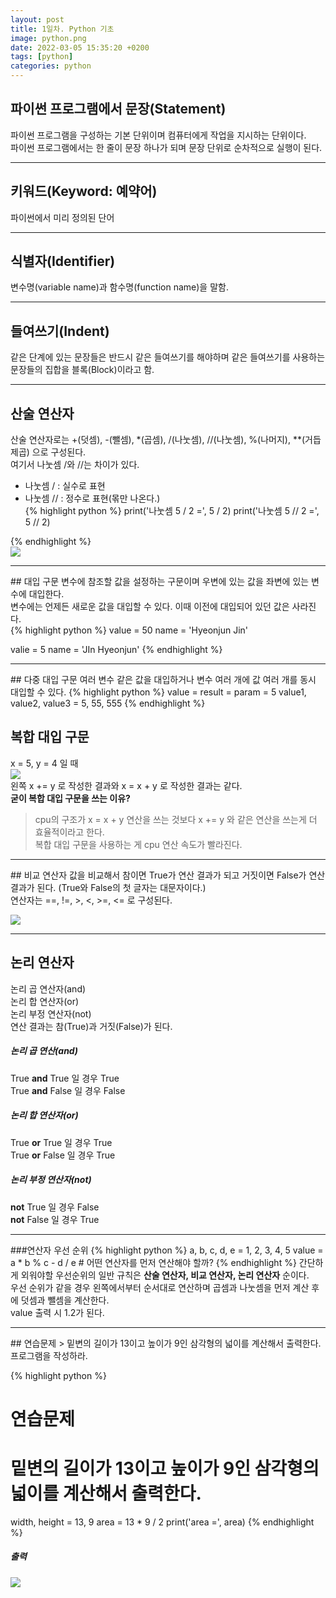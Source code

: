 ```yaml
---
layout: post
title: 1일차. Python 기초
image: python.png
date: 2022-03-05 15:35:20 +0200
tags: [python]
categories: python
---
```


## 파이썬 프로그램에서 문장(Statement)
파이썬 프로그램을 구성하는 기본 단위이며 컴퓨터에게 작업을 지시하는 단위이다. <br>
파이썬 프로그램에서는 한 줄이 문장 하나가 되며 문장 단위로 순차적으로 실행이 된다.
<hr>

## 키워드(Keyword: 예약어)
파이썬에서 미리 정의된 단어
<hr>

## 식별자(Identifier)
변수명(variable name)과 함수명(function name)을 말함.

<hr>

## 들여쓰기(Indent)
같은 단계에 있는 문장들은 반드시 같은 들여쓰기를 해야하며
같은 들여쓰기를 사용하는 문장들의 집합을 블록(Block)이라고 함.
<hr>

## 산술 연산자
산술 연산자로는 +(덧셈), -(뺄셈), *(곱셈), /(나눗셈), //(나눗셈), %(나머지), **(거듭제곱) 으로 구성된다.  
여기서 나눗셈 /와 //는 차이가 있다.
* 나눗셈 / : 실수로 표현
* 나눗셈 // : 정수로 표현(몪만 나온다.)<br>
{% highlight python %}
print('나눗셈 5 / 2 =', 5 / 2)
print('나눗셈 5 // 2 =', 5 // 2)

{% endhighlight %}
<br>
![]({{site.baseurl}}/images/python/20220305-1.png)

<hr>
## 대입 구문
변수에 참조할 값을 설정하는 구문이며 우변에 있는 값을 좌변에 있는 변수에 대입한다. <br>
변수에는 언제든 새로운 값을 대입할 수 있다. 이때 이전에 대입되어 있던 값은 사라진다.<br>
{% highlight python %}
value = 50
name = 'Hyeonjun Jin'

valie = 5
name = 'JIn Hyeonjun'
{% endhighlight %}
<hr>
## 다중 대입 구문
여러 변수 같은 값을 대입하거나 변수 여러 개에 값 여러 개를 동시 대입할 수 있다.
{% highlight python %}
value = result = param = 5
value1, value2, value3 = 5, 55, 555
{% endhighlight %}

## 복합 대입 구문
x = 5, y = 4 일 때<br> 
![]({{site.baseurl}}/images/python/20220305-2.png) <br>
왼쪽 x += y 로 작성한 결과와 x = x + y 로 작성한 결과는 같다. <br>
<strong>굳이 복합 대입 구문을 쓰는 이유?</strong> <br>
> cpu의 구조가 x = x + y 연산을 쓰는 것보다 x += y 와 같은 연산을 쓰는게 더 효율적이라고 한다. <br>복합 대입 구문을 사용하는 게 cpu 연산 속도가 빨라진다. 
<hr>
## 비교 연산자
값을 비교해서 참이면 True가 연산 결과가 되고 거짓이면 False가 연산 결과가 된다. (True와 False의 첫 글자는 대문자이다.) <br>
연산자는 ==, !=, >, <, >=, <= 로 구성된다. <br>

![]({{site.baseurl}}/images/python/20220305-3.png) <br>
<hr>

## 논리 연산자
논리 곱 연산자(and)<br>
논리 합 연산자(or)<br>
논리 부정 연산자(not) <br>
연산 결과는 참(True)과 거짓(False)가 된다.<br>
##### 논리 곱 연산(and)
True <strong>and</strong> True 일 경우 True<br>
True <strong>and</strong> False 일 경우 False<br>
##### 논리 합 연산자(or)
True <strong>or</strong> True 일 경우 True<br>
True <strong>or</strong> False 일 경우 True<br>
##### 논리 부정 연산자(not)
<strong>not</strong> True 일 경우 False <br>
<strong>not</strong> False 일 경우 True <br>
<hr>
###연산자 우선 순위
{% highlight python %}
a, b, c, d, e = 1, 2, 3, 4, 5
value = a * b % c - d / e
# 어떤 연산자를 먼저 연산해야 할까?
{% endhighlight %}
간단하게 외워야할 우선순위의 일반 규칙은 <strong>산술 연산자, 비교 연산자, 논리 연산자</strong> 순이다. <br>우선 순위가 같을 경우 왼쪽에서부터 순서대로 연산하며 곱셈과 나눗셈을 먼저 계산 후에 덧셈과 뺄셈을 계산한다. <br>
value 출력 시 1.2가 된다. 
<hr>
## 연습문제
> 밑변의 길이가 13이고 높이가 9인 삼각형의 넓이를 계산해서 출력한다. <br>프로그램을 작성하라.

{% highlight python %}
# 연습문제
# 밑변의 길이가 13이고 높이가 9인 삼각형의 넓이를 계산해서 출력한다.
width, height = 13, 9
area = 13 * 9 / 2
print('area =', area)
{% endhighlight %}
##### 출력
![]({{site.baseurl}}/images/python/20220305-4.png) <br>



